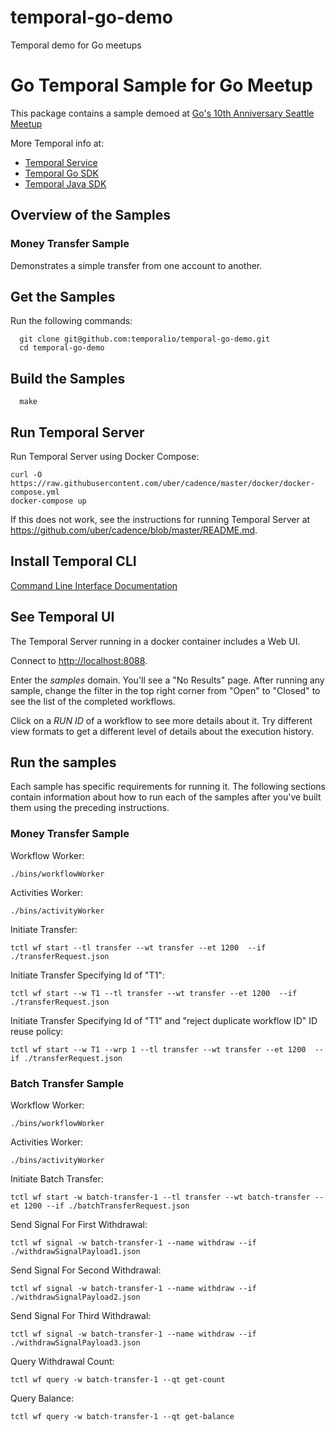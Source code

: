 # temporal-go-demo
Temporal demo for Go meetups

# Go Temporal Sample for Go Meetup
This package contains a sample demoed at [Go's 10th Anniversary Seattle Meetup](https://www.meetup.com/golang/events/265858683/)

More Temporal info at:

* [Temporal Service](https://github.com/temporalio/temporal)
* [Temporal Go SDK](https://github.com/temporalio/temporal-go-sdk)
* [Temporal Java SDK](https://github.com/temporalio/temporal-java-sdk)

## Overview of the Samples

### Money Transfer Sample

Demonstrates a simple transfer from one account to another. 

## Get the Samples

Run the following commands:

      git clone git@github.com:temporalio/temporal-go-demo.git
      cd temporal-go-demo

## Build the Samples

      make

## Run Temporal Server

Run Temporal Server using Docker Compose:

    curl -O https://raw.githubusercontent.com/uber/cadence/master/docker/docker-compose.yml
    docker-compose up

If this does not work, see the instructions for running Temporal Server at https://github.com/uber/cadence/blob/master/README.md.

## Install Temporal CLI

[Command Line Interface Documentation](https://docs.temporal.io/docs/08_cli)

## See Temporal UI

The Temporal Server running in a docker container includes a Web UI.

Connect to [http://localhost:8088](http://localhost:8088).

Enter the *samples* domain. You'll see a "No Results" page. After running any sample, change the 
filter in the
top right corner from "Open" to "Closed" to see the list of the completed workflows.

Click on a *RUN ID* of a workflow to see more details about it. Try different view formats to get a different level
of details about the execution history.

## Run the samples

Each sample has specific requirements for running it. The following sections contain information about
how to run each of the samples after you've built them using the preceding instructions.


### Money Transfer Sample

Workflow Worker:
```
./bins/workflowWorker
```
Activities Worker:
```
./bins/activityWorker
```
Initiate Transfer:
```
tctl wf start --tl transfer --wt transfer --et 1200  --if ./transferRequest.json
```
Initiate Transfer Specifying Id of "T1":
```
tctl wf start --w T1 --tl transfer --wt transfer --et 1200  --if ./transferRequest.json
```
Initiate Transfer Specifying Id of "T1" and "reject duplicate workflow ID" ID reuse policy:
```
tctl wf start --w T1 --wrp 1 --tl transfer --wt transfer --et 1200  --if ./transferRequest.json
```

### Batch Transfer Sample

Workflow Worker:
```
./bins/workflowWorker
```
Activities Worker:
```
./bins/activityWorker
```

Initiate Batch Transfer:
```
tctl wf start -w batch-transfer-1 --tl transfer --wt batch-transfer --et 1200 --if ./batchTransferRequest.json
```

Send Signal For First Withdrawal:
```
tctl wf signal -w batch-transfer-1 --name withdraw --if ./withdrawSignalPayload1.json
```

Send Signal For Second Withdrawal:
```
tctl wf signal -w batch-transfer-1 --name withdraw --if ./withdrawSignalPayload2.json
```

Send Signal For Third Withdrawal:
```
tctl wf signal -w batch-transfer-1 --name withdraw --if ./withdrawSignalPayload3.json
```

Query Withdrawal Count:
```
tctl wf query -w batch-transfer-1 --qt get-count
```

Query Balance:
```
tctl wf query -w batch-transfer-1 --qt get-balance
```
